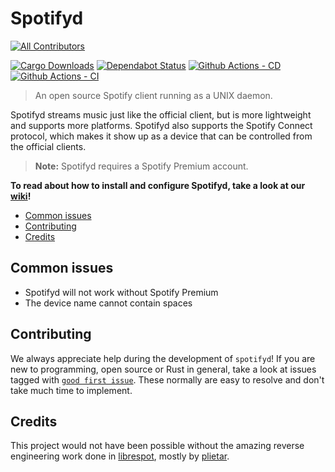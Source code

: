 # Spotifyd <!-- omit in toc -->
<!-- ALL-CONTRIBUTORS-BADGE:START - Do not remove or modify this section -->
[![All Contributors](https://img.shields.io/badge/all_contributors-61-orange.svg?style=flat-square)](#contributors-)
<!-- ALL-CONTRIBUTORS-BADGE:END -->

[![Cargo Downloads](https://img.shields.io/crates/d/spotifyd)](https://crates.io/crates/spotifyd)
[![Dependabot Status][dependabot-badge]](https://dependabot.com)
[![Github Actions - CD][cd-badge]][github-actions]
[![Github Actions - CI][ci-badge]][github-actions]

> An open source Spotify client running as a UNIX daemon.

Spotifyd streams music just like the official client, but is more lightweight and supports more platforms. Spotifyd also supports the Spotify Connect protocol, which makes it show up as a device that can be controlled from the official clients.

> __Note:__ Spotifyd requires a Spotify Premium account.

__To read about how to install and configure Spotifyd, take a look at our [wiki][wiki]!__

- [Common issues](#common-issues)
- [Contributing](#contributing)
- [Credits](#credits)

## Common issues

- Spotifyd will not work without Spotify Premium
- The device name cannot contain spaces

## Contributing

We always appreciate help during the development of `spotifyd`! If you are new to programming, open source or Rust in general, take a look at issues tagged with [`good first issue`][good-first-issues]. These normally are easy to resolve and don't take much time to implement.

## Credits

This project would not have been possible without the amazing reverse engineering work done in [librespot](https://github.com/librespot-org/librespot), mostly by [plietar](https://github.com/plietar).

<!-- This section contains all links used within the document. This prevents cluttering and makes reading the raw markdown a lot easier -->
[github-actions]: https://github.com/Spotifyd/spotifyd/actions
[good-first-issues]: https://github.com/Spotifyd/spotifyd/issues?q=is%3Aissue+is%3Aopen+label%3A%22good+first+issue%22
[cd-badge]: https://github.com/Spotifyd/spotifyd/workflows/Continuous%20Deployment/badge.svg
[ci-badge]: https://github.com/Spotifyd/spotifyd/workflows/Continuous%20Integration/badge.svg
[dependabot-badge]: https://api.dependabot.com/badges/status?host=github&repo=Spotifyd/spotifyd
[wiki]: https://spotifyd.github.io/spotifyd/
